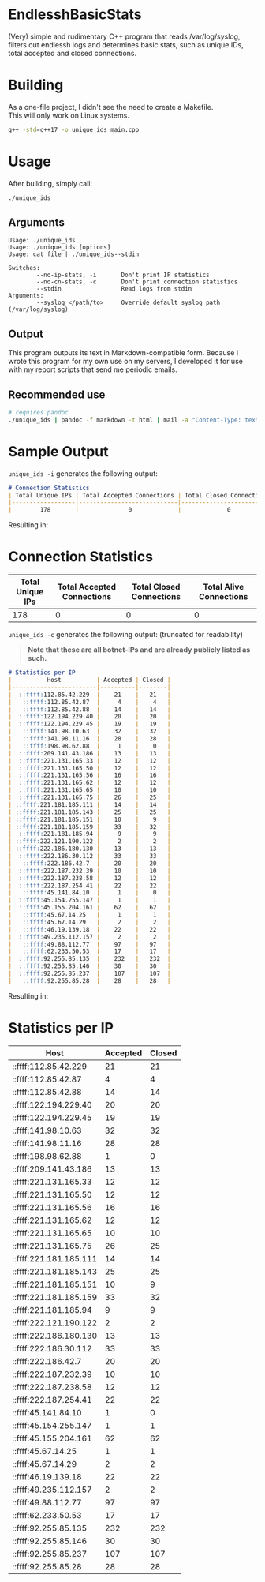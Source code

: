 # EndlesshBasicStats
(Very) simple and rudimentary C++ program that reads /var/log/syslog, filters out endlessh logs and determines basic stats, such as unique IDs, total accepted and closed connections. 

# Building
As a one-file project, I didn't see the need to create a Makefile. <br >
This will only work on Linux systems.

```bash
g++ -std=c++17 -o unique_ids main.cpp
```

# Usage

After building, simply call:

```bash
./unique_ids
```

## Arguments

```
Usage: ./unique_ids
Usage: ./unique_ids [options]
Usage: cat file | ./unique_ids--stdin

Switches:
        --no-ip-stats, -i       Don't print IP statistics
        --no-cn-stats, -c       Don't print connection statistics
        --stdin                 Read logs from stdin
Arguments:
        --syslog </path/to>     Override default syslog path (/var/log/syslog)
```

## Output
This program outputs its text in Markdown-compatible form.
Because I wrote this program for my own use on my servers, I developed it for use with my report scripts that send me periodic emails.

## Recommended use

```bash
# requires pandoc
./unique_ids | pandoc -f markdown -t html | mail -a "Content-Type: text/html; charset=UTF-8" -s "My Endlessh Report" "you@yourdomain.com"
```

# Sample Output
`unique_ids -i` generates the following output:

```markdown
# Connection Statistics
| Total Unique IPs | Total Accepted Connections | Total Closed Connections | Total Alive Connections |
|------------------|----------------------------|--------------------------|-------------------------|
|        178       |              0             |             0            |            0            |
```

Resulting in:

# Connection Statistics
| Total Unique IPs | Total Accepted Connections | Total Closed Connections | Total Alive Connections |
|------------------|----------------------------|--------------------------|-------------------------|
|        178       |              0             |             0            |            0            |

`unique_ids -c` generates the following output:
(truncated for readability)

> **Note that these are all botnet-IPs and are already publicly listed as such.**

```markdown
# Statistics per IP
|          Host          | Accepted | Closed |
|------------------------|----------|--------|
|  ::ffff:112.85.42.229  |    21    |   21   |
|   ::ffff:112.85.42.87  |     4    |    4   |
|   ::ffff:112.85.42.88  |    14    |   14   |
|  ::ffff:122.194.229.40 |    20    |   20   |
|  ::ffff:122.194.229.45 |    19    |   19   |
|   ::ffff:141.98.10.63  |    32    |   32   |
|   ::ffff:141.98.11.16  |    28    |   28   |
|   ::ffff:198.98.62.88  |     1    |    0   |
|  ::ffff:209.141.43.186 |    13    |   13   |
|  ::ffff:221.131.165.33 |    12    |   12   |
|  ::ffff:221.131.165.50 |    12    |   12   |
|  ::ffff:221.131.165.56 |    16    |   16   |
|  ::ffff:221.131.165.62 |    12    |   12   |
|  ::ffff:221.131.165.65 |    10    |   10   |
|  ::ffff:221.131.165.75 |    26    |   25   |
| ::ffff:221.181.185.111 |    14    |   14   |
| ::ffff:221.181.185.143 |    25    |   25   |
| ::ffff:221.181.185.151 |    10    |    9   |
| ::ffff:221.181.185.159 |    33    |   32   |
|  ::ffff:221.181.185.94 |     9    |    9   |
| ::ffff:222.121.190.122 |     2    |    2   |
| ::ffff:222.186.180.130 |    13    |   13   |
|  ::ffff:222.186.30.112 |    33    |   33   |
|   ::ffff:222.186.42.7  |    20    |   20   |
|  ::ffff:222.187.232.39 |    10    |   10   |
|  ::ffff:222.187.238.58 |    12    |   12   |
|  ::ffff:222.187.254.41 |    22    |   22   |
|   ::ffff:45.141.84.10  |     1    |    0   |
|  ::ffff:45.154.255.147 |     1    |    1   |
|  ::ffff:45.155.204.161 |    62    |   62   |
|   ::ffff:45.67.14.25   |     1    |    1   |
|   ::ffff:45.67.14.29   |     2    |    2   |
|   ::ffff:46.19.139.18  |    22    |   22   |
|  ::ffff:49.235.112.157 |     2    |    2   |
|   ::ffff:49.88.112.77  |    97    |   97   |
|   ::ffff:62.233.50.53  |    17    |   17   |
|  ::ffff:92.255.85.135  |    232   |   232  |
|  ::ffff:92.255.85.146  |    30    |   30   |
|  ::ffff:92.255.85.237  |    107   |   107  |
|   ::ffff:92.255.85.28  |    28    |   28   |
```

Resulting in:


# Statistics per IP
|          Host          | Accepted | Closed |
|------------------------|----------|--------|
|  ::ffff:112.85.42.229  |    21    |   21   |
|   ::ffff:112.85.42.87  |     4    |    4   |
|   ::ffff:112.85.42.88  |    14    |   14   |
|  ::ffff:122.194.229.40 |    20    |   20   |
|  ::ffff:122.194.229.45 |    19    |   19   |
|   ::ffff:141.98.10.63  |    32    |   32   |
|   ::ffff:141.98.11.16  |    28    |   28   |
|   ::ffff:198.98.62.88  |     1    |    0   |
|  ::ffff:209.141.43.186 |    13    |   13   |
|  ::ffff:221.131.165.33 |    12    |   12   |
|  ::ffff:221.131.165.50 |    12    |   12   |
|  ::ffff:221.131.165.56 |    16    |   16   |
|  ::ffff:221.131.165.62 |    12    |   12   |
|  ::ffff:221.131.165.65 |    10    |   10   |
|  ::ffff:221.131.165.75 |    26    |   25   |
| ::ffff:221.181.185.111 |    14    |   14   |
| ::ffff:221.181.185.143 |    25    |   25   |
| ::ffff:221.181.185.151 |    10    |    9   |
| ::ffff:221.181.185.159 |    33    |   32   |
|  ::ffff:221.181.185.94 |     9    |    9   |
| ::ffff:222.121.190.122 |     2    |    2   |
| ::ffff:222.186.180.130 |    13    |   13   |
|  ::ffff:222.186.30.112 |    33    |   33   |
|   ::ffff:222.186.42.7  |    20    |   20   |
|  ::ffff:222.187.232.39 |    10    |   10   |
|  ::ffff:222.187.238.58 |    12    |   12   |
|  ::ffff:222.187.254.41 |    22    |   22   |
|   ::ffff:45.141.84.10  |     1    |    0   |
|  ::ffff:45.154.255.147 |     1    |    1   |
|  ::ffff:45.155.204.161 |    62    |   62   |
|   ::ffff:45.67.14.25   |     1    |    1   |
|   ::ffff:45.67.14.29   |     2    |    2   |
|   ::ffff:46.19.139.18  |    22    |   22   |
|  ::ffff:49.235.112.157 |     2    |    2   |
|   ::ffff:49.88.112.77  |    97    |   97   |
|   ::ffff:62.233.50.53  |    17    |   17   |
|  ::ffff:92.255.85.135  |    232   |   232  |
|  ::ffff:92.255.85.146  |    30    |   30   |
|  ::ffff:92.255.85.237  |    107   |   107  |
|   ::ffff:92.255.85.28  |    28    |   28   |